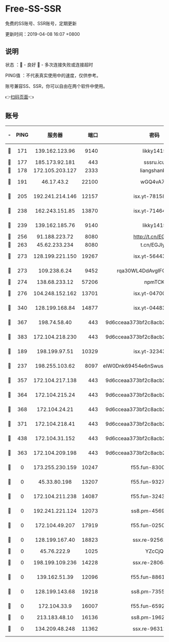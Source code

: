 # Free-SS-SSR

免费的SS账号、SSR账号，定期更新

更新时间：2019-04-08 16:07 +0800

## 说明

状态     ：🙂 - 良好 🙁 - 多次连接失败或连接超时

PING值   ：不代表真实使用中的速度，仅供参考。

账号兼容SS、SSR，你可以自由在两个软件中使用。

👉[扫码页面](https://liesauer.github.io/Free-SS-SSR/)👈

## 账号

|-|PING|服务器|端口|密码|加密方式|区域|
|:----:|:----:|:-----:|-----:|:----:|:----:|:----:|
|🙂|171|139.162.123.96|9140|likky1415|aes-256-cfb|JP|
|🙂|177|185.173.92.181|443|sssru.icu|rc4-md5|RU|
|🙂|178|172.105.203.127|2333|liangshanbo|chacha20|JP|
|🙂|191|46.17.43.2|22100|wGQ4vA7D|aes-256-gcm|RU|
|🙂|205|192.241.214.146|12157|isx.yt-78158040|aes-256-cfb|US|
|🙂|238|162.243.151.85|13870|isx.yt-71464453|aes-256-cfb|US|
|🙂|239|139.162.185.76|9140|likky1415|aes-256-cfb|DE|
|🙂|256|91.188.223.72|8080|http://t.cn/EGJIyrl|rc4-md5|RU|
|🙂|263|45.62.233.234|8080|t.cn/EGJIyrl|rc4-md5|CA|
|🙂|273|128.199.221.150|19267|isx.yt-56443107|aes-256-cfb|SG|
|🙂|273|109.238.6.24|9452|rqa30WL4DdAvgIFG6Fs3znzTa|aes-256-cfb|FR|
|🙂|274|138.68.233.12|57206|npmTCK|rc4-md5|US|
|🙂|276|104.248.152.162|13701|isx.yt-04700164|aes-256-cfb|SG|
|🙂|340|128.199.168.84|14877|isx.yt-04483542|aes-256-cfb|SG|
|🙂|367|198.74.58.40|443|9d6cceaa373bf2c8acb22e60b6a58be6|aes-256-cfb|US|
|🙂|383|172.104.218.230|443|9d6cceaa373bf2c8acb22e60b6a58be6|aes-256-cfb|US|
|🙂|189|198.199.97.51|10329|isx.yt-32343911|aes-256-cfb|US|
|🙂|237|198.255.103.62|8097|eIW0Dnk69454e6nSwuspv9DmS201tQ0D|aes-256-cfb|US|
|🙂|357|172.104.217.138|443|9d6cceaa373bf2c8acb22e60b6a58be6|aes-256-cfb|US|
|🙂|364|172.104.215.24|443|9d6cceaa373bf2c8acb22e60b6a58be6|aes-256-cfb|US|
|🙂|368|172.104.24.21|443|9d6cceaa373bf2c8acb22e60b6a58be6|aes-256-cfb|US|
|🙂|371|172.104.218.41|443|9d6cceaa373bf2c8acb22e60b6a58be6|aes-256-cfb|US|
|🙂|438|172.104.31.152|443|9d6cceaa373bf2c8acb22e60b6a58be6|aes-256-cfb|US|
|🙁|363|172.104.209.198|443|9d6cceaa373bf2c8acb22e60b6a58be6|aes-256-cfb|US|
|🙁|0|173.255.230.159|10247|f55.fun-83008054|aes-256-cfb|US|
|🙁|0|45.33.80.198|13207|f55.fun-93270323|aes-256-cfb|US|
|🙁|0|172.104.211.238|14087|f55.fun-32438458|aes-256-cfb|US|
|🙁|0|192.241.221.124|12073|ss8.pm-45691802|aes-256-cfb|US|
|🙁|0|172.104.49.207|17919|f55.fun-02500708|aes-256-cfb|SG|
|🙁|0|128.199.167.40|18823|ssx.re-92562343|aes-256-cfb|SG|
|🙁|0|45.76.222.9|1025|YZcCjQ|rc4-md5|JP|
|🙁|0|198.199.109.236|14228|ssx.re-28068094|aes-256-cfb|US|
|🙁|0|139.162.51.39|12096|f55.fun-88617667|aes-256-cfb|SG|
|🙁|0|128.199.143.68|19218|ss8.pm-73559472|aes-256-cfb|SG|
|🙁|0|172.104.33.9|16007|f55.fun-65922710|aes-256-cfb|SG|
|🙁|0|213.183.48.10|16136|ss8.pm-19627789|rc4-md5|RU|
|🙁|0|134.209.48.248|11362|ssx.re-96312869|aes-256-cfb|US|
